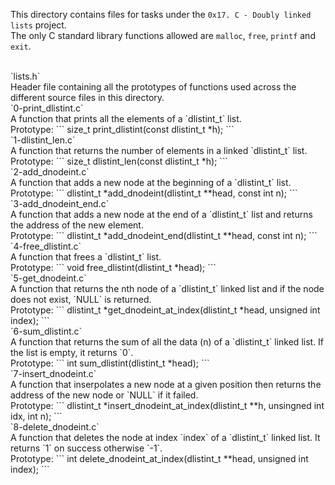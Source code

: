 This directory contains files for tasks under the `0x17. C - Doubly linked lists` project.<br>
The only C standard library functions allowed are `malloc`, `free`, `printf` and `exit`.


<br>
`lists.h`<br>
Header file containing all the prototypes of functions used across the different source files in this directory.


<br>
`0-print_dlistint.c`<br>
A function that prints all the elements of a `dlistint_t` list.<br>
Prototype:
```
size_t print_dlistint(const dlistint_t *h);
```

<br>
`1-dlistint_len.c`<br>
A function that returns the number of elements in a linked `dlistint_t` list.<br>Prototype:
```
size_t dlistint_len(const dlistint_t *h);
```

<br>
`2-add_dnodeint.c`<br>
A function that adds a new node at the beginning of a `dlistint_t` list.<br>Prototype:
```
dlistint_t *add_dnodeint(dlistint_t **head, const int n);
```

<br>
`3-add_dnodeint_end.c`<br>
A function that adds a new node at the end of a `dlistint_t` list and returns the address of the new element.<br>Prototype:
```
dlistint_t *add_dnodeint_end(dlistint_t **head, const int n);
```

<br>
`4-free_dlistint.c`<br>
A function that frees a `dlistint_t` list.<br>Prototype:
```
void free_dlistint(dlistint_t *head);
```

<br>
`5-get_dnodeint.c`<br>
A function that returns the nth node of a `dlistint_t` linked list and if the node does not exist, `NULL` is returned.<br>
Prototype:
```
dlistint_t *get_dnodeint_at_index(dlistint_t *head, unsigned int index);
```

<br>
`6-sum_dlistint.c`<br>
A function that returns the sum of all the data (n) of a `dlistint_t` linked list. If the list is empty, it returns `0`.<br>
Prototype:
```
int sum_dlistint(dlistint_t *head);
```

<br>
`7-insert_dnodeint.c`<br>
A function that inserpolates a new node at a given position then returns the address of the new node or `NULL` if it failed.<br>
Prototype:
```
dlistint_t *insert_dnodeint_at_index(dlistint_t **h, unsingned int idx, int n);
```

<br>
`8-delete_dnodeint.c`<br>
A function that deletes the node at index `index` of a `dlistint_t` linked list. It returns `1` on success otherwise `-1`.<br>
Prototype:
```
int delete_dnodeint_at_index(dlistint_t **head, unsigned int index);
```
